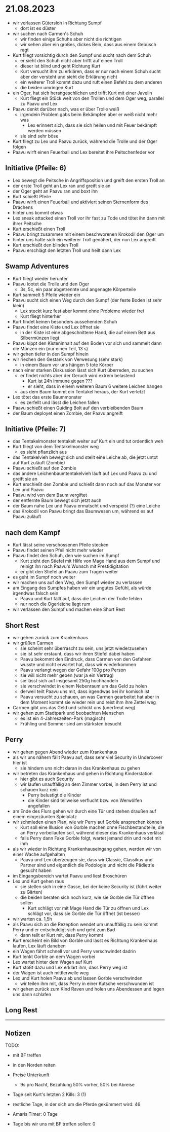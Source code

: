 # 21.08.2023
- wir verlassen Gütersloh in Richtung Sumpf
	- dort ist es düster
- wir suchen nach Carmen's Schuh
	- wir finden einige Schuhe aber nicht die richtigen
	- wir sehen aber ein großes, dickes Bein, dass aus einem Gebüsch ragt
- Kurt fliegt vorsichtig durch den Sumpf und sucht nach dem Schuh
	- er sieht den Schuh nicht aber trifft auf einen Troll
	- dieser ist blind und geht Richtung Kurt
	- Kurt versucht ihm zu erklären, dass er nur nach einem Schuh sucht aber der versteht und sieht die Erklärung nicht
	- ein weiterer Troll kommt dazu und ruft einen Befehl zu dem anderen
	- die beiden umringen Kurt
- ein Oger, hat sich herangeschlichen und trifft Kurt mit einer Javelin
	- Kurt fliegt ein Stück weit von den Trollen und dem Oger weg, parallel zu Paavu und Lex
- Paavu denkt darüber nach, was er über Trolle weiß
	- irgendein Problem gabs beim Bekämpfen aber er weiß nicht mehr was
		- Lex erinnert sich, dass sie sich heilen und mit Feuer bekämpft werden müssen
	- sie sind sehr böse
- Kurt fliegt zu Lex und Paavu zurück, während die Trolle und der Oger folgen
- Paavu wirft einen Feuerball und Lex bereitet ihre Peitschenfeder vor

## Initiative (Pfeile: 6)
- Lex bewegt die Peitsche in Angriffsposition und greift den ersten Troll an
- der erste Troll geht an Lex ran und greift sie an
- der Oger geht an Paavu ran und boxt ihn
- Kurt schießt Pfeile
- Paavu wirft einen Feuerball und aktiviert seinen Sternenform des Drachens
- hinter uns kommt etwas
- Lex sneak attacked einen Troll vor ihr fast zu Tode und tötet ihn dann mit ihrer Peitsche
- Kurt erschießt einen Troll
- Paavu bringt zusammen mit einem beschworenen Krokodil den Oger um
- hinter uns hatte sich ein weiterer Troll genähert, der nun Lex angreift
- Kurt erschießt den blinden Troll
- Paavu erschlägt den letzten Troll und heilt dann Lex

## Swamp Adventures
- Kurt fliegt wieder herunter
- Paavu lootet die Trolle und den Oger
	- 3s, 5c, ein paar abgetrennte und angenagte Körperteile
- Kurt sammelt 5 Pfeile wieder ein
- Paavu sucht sich einen Weg durch den Sumpf (der feste Boden ist sehr klein)
	- Lex steckt kurz fest aber kommt ohne Probleme wieder frei
	- Kurt fliegt hinterher
- Kurt findet keinen besonders aussehenden Schuh
- Paavu findet eine Kiste und Lex öffnet sie
	- in der Kiste ist eine abgeschnittene Hand, die auf einem Bett aus Silbermünzen liegt
- Paavu kippt den Kisteninhalt auf den Boden vor sich und sammelt dann die Münzen ein (nur einen Teil, 13 s)
- wir gehen tiefer in den Sumpf hinein
- wir riechen den Gestank von Verwesung (sehr stark)
	- in einem Baum vor uns hängen 5 tote Körper
- nach einer starken Diskussion lässt sich Kurt überreden, zu suchen
	- er findet nichts aber der Geruch wird extrem belastend
		- Kurt ist 24h immune gegen ???
		- er sieht, dass in einem weiteren Baum 6 weitere Leichen hängen
	- aus dem Baum kommt ein Tentakel heraus, der Kurt verletzt
- Lex tötet das erste Baummonster
	- es zerfellt und lässt die Leichen fallen
- Paavu schießt einen Guiding Bolt auf den verbleibenden Baum
- der Baum deployet einen Zombie, der Paavu angreift

## Initiative (Pfeile: 7)
- das Tentakelmonster tentakelt weiter auf Kurt ein und tut ordentlich weh
- Kurt fliegt von dem Tentakelmonster weg
	- es sieht pflanzlich aus
- das Tentakelvieh bewegt sich und stellt eine Leiche ab, die jetzt untot auf Kurt zuläuft (Zombie)
- Paavu schießt auf den Zombie
- das andere Leichenbaumtentakelvieh läuft auf Lex und Paavu zu und greift sie an
- Kurt erschießt den Zombie und schießt dann noch auf das Monster vor Lex und Paavu
- Paavu wird von dem Baum vergiftet
- der entfernte Baum bewegt sich jetzt auch
- der Baum nahe Lex und Paavu ermatscht und verspeist (?) eine Leiche
- das Krokodil von Paavu bringt das Baumwesen um, während es auf Paavu zuläuft

## nach dem Kampf
- Kurt lässt seine verschossenen Pfeile stecken
- Paavu findet seinen Pfeil nicht mehr wieder
- Paavu findet den Schuh, den wie suchen im Sumpf
	- Kurt zieht den Stiefel mit Hilfe von Mage Hand aus dem Sumpf und reinigt ihn nach Paavu's Wunsch mit Prestidigitation
	- er gibt den Stiefel an Paavu zum Tragen weiter
- es geht im Sumpf noch weiter
- wir machen uns auf den Weg, den Sumpf wieder zu verlassen
- am Eingang des Sumpfes haben wir ein ungutes Gefühl, als würde irgendwas falsch sein
	- Paavu und Kurt fällt auf, dass die Leichen der Trolle fehlen
	- nur noch die Ogerleiche liegt rum
- wir verlassen den Sumpf und machen eine Short Rest

## Short Rest
- wir gehen zurück zum Krankenhaus
- wir grüßen Carmen
	- sie scheint sehr überrascht zu sein, uns jetzt wiederzusehen
	- sie ist sehr erstaunt, dass wir ihren Stiefel dabei haben
	- Paavu bekommt den Eindruck, dass Carmen von den Gefahren wusste und nicht erwartet hat, dass wir wiederkommen
	- Paavu verlangt wegen der Gefahr 100g pro Person
	- sie will nicht mehr geben (war ja ein Vertrag)
	- sie lässt sich auf insgesamt 250g hochhandeln
	- sie verschwindet in einem Nebenraum um das Geld zu holen
	- derweil teilt Paavu uns mit, dass irgendwas bei ihr komisch ist
	- Paavu versucht zu schauen, an was Carmen gearbeitet hat aber in dem Moment kommt sie wieder rein und reist ihm ihre Zettel weg
- Carmen gibt uns das Geld und schickt uns (unerfreut weg)
- wir gehen zum Stadtpark und beobachten Menschen
	- es ist ein 4-Jahreszeiten-Park (magisch)
	- Frühling und Sommer sind am stärksten besucht

## Perry
- wir gehen gegen Abend wieder zum Krankenhaus
- als wir uns nähern fällt Paavu auf, dass sehr viel Security in Undercover hier ist
	- sie hindern uns nicht daran in das Krankenhaus zu gehen
- wir betreten das Krankenhaus und gehen in Richtung Kinderstation
	- hier gibt es auch Security
	- wir laufen unauffällig an dem Zimmer vorbei, in dem Perry ist und schauen kurz rein
		- Perry belustigt die Kinder
		- die Kinder sind teilweise verflucht bzw. von Werwölfen angefallen
- am Ende des Flurs gehen wir durch eine Tür und stehen draußen auf einem eingezäunten Spielplatz
- wir schmieden einen Plan, wie wir Perry auf Gorble ansprechen können
	- Kurt soll eine Illusion von Gorble machen ohne Fischbestandteile, die an Perry vorbeilaufen soll, während dieser das Krankenhaus verlässt
	- falls Perry dann Fake Gorble folgt, wartet jemand drin und redet mit ihm
- als wir wieder in Richtung Krankenhauseingang gehen, werden wir von einer Wache aufgehalten
	- Paavu und Lex überzeugen sie, dass wir Classic, Classikus und Partner sind und eigentlich die Podologie und nicht die Pädietrie gesucht haben
- im Eingangsbereich wartet Paavu und liest Broschüren
- Lex und Kurt gehen raus
	- sie stellen sich in eine Gasse, bei der keine Security ist (führt weiter zu Gärten)
	- die beiden beraten sich noch kurz, wie sie Gorble die Tür öffnen sollen
		- Kurt schlägt vor mit Mage Hand die Tür zu öffnen und Lex schlägt vor, dass sie Gorble die Tür öffnet (ist besser)
- wir warten ca. 1,5h
- als Paavu sich an die Rezeption wendet um unauffällig zu sein kommt Perry und er entschuldigt sich und geht zum Bad
	- dann teilt er Kurt mit, dass Perry kommt
- Kurt erscheint ein Bild von Gorble und lässt es Richtung Krankenhaus laufen, Lex läuft daneben
- ein Wagen fährt schnell vor und Perry verschwindet dadrin
- Kurt lenkt Gorble an dem Wagen vorbei
- Lex wartet hinter dem Wagen auf Kurt
- Kurt stößt dazu und Lex erklärt ihm, dass Perry weg ist
- der Wagen ist auch mittlerweile weg
- Lex und Kurt holen Paavu ab und lassen Gorble verschwinden
	- wir teilen ihm mit, dass Perry in einer Kutsche verschwunden ist
- wir gehen zurück zum Kind Raven und holen uns Abendessen und legen uns dann schlafen

## Long Rest

---
## Notizen
TODO:
- mit BF treffen
- in den Norden reiten

- Preise Unterkunft
	- 9s pro Nacht, Bezahlung 50% vorher, 50% bei Abreise

- Tage seit Kurt's letzten 2 Kills: 3 (1)
- restliche Tage, in der sich um die Pferde gekümmert wird: 46
- Amaris Timer: 0 Tage
- Tage bis wir uns mit BF treffen sollen: 0